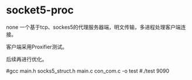 # socket5-proc
none
一个基于tcp、sockes5的代理服务器端，明文传输，多进程处理客户端连接。

客户端采用Proxifier测试。

后续再进行优化。


#gcc main.h socks5_struct.h main.c con_com.c -o test
#./test 9090


